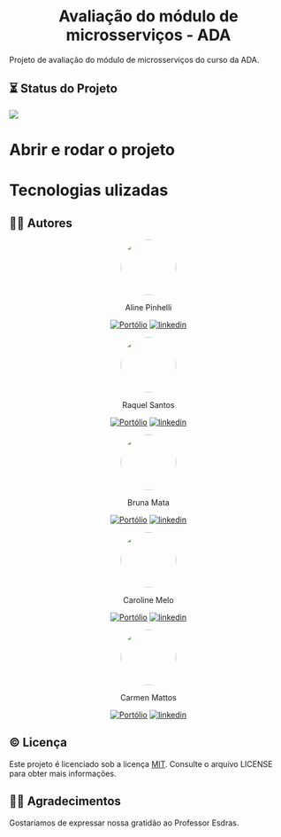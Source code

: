 <h1 align="center"> Avaliação do módulo de microsserviços - ADA </h1>

Projeto de avaliação do módulo de microsserviços do curso da ADA.

## ⏳ Status do Projeto

![](https://img.shields.io/static/v1?label=Status&message=Em%20Desenvolvimento&color=informational)

# Abrir e rodar o projeto

# Tecnologias ulizadas

## ✍🏻 Autores
<div style="text-align: center;">
<img src="https://media.licdn.com/dms/image/D4D03AQETcbtxqTSLKw/profile-displayphoto-shrink_800_800/0/1699883993286?e=1712793600&v=beta&t=rzH1E3ulWmNx0kNg3giLIG_LZyDP_79YU5Kdtj_EfpE" style="width:100px; border-radius: 50%;}">

Aline Pinhelli

[![Portólio](https://img.shields.io/badge/meu_portfólio-000?style=for-the-badge&logo=github&logoColor=white)](https://github.com/AlinePinhelli)
[![linkedin](https://img.shields.io/badge/linkedin-0A66C2?style=for-the-badge&logo=linkedin&logoColor=white)](https://www.linkedin.com/in/aline-dos-santos-pinhelli-844079160/)
</div>

<div style="text-align: center;">
<img src="https://media.licdn.com/dms/image/C4D03AQFMjH7QKClDvQ/profile-displayphoto-shrink_800_800/0/1620776895226?e=1713398400&v=beta&t=DAEesx0irZHF7Xms3mof8p7xcaLcBVk4faBrN4hOjz4" style="width:100px; border-radius: 50%;}">

Raquel Santos

[![Portólio](https://img.shields.io/badge/meu_portfólio-000?style=for-the-badge&logo=github&logoColor=white)](https://github.com/raqueljacques)
[![linkedin](https://img.shields.io/badge/linkedin-0A66C2?style=for-the-badge&logo=linkedin&logoColor=white)](https://www.linkedin.com/in/raqueljacques/)
</div>

<div style="text-align: center;">
<img src="https://media.licdn.com/dms/image/C4E03AQEeLRqVNwT0Iw/profile-displayphoto-shrink_800_800/0/1668017854186?e=1712793600&v=beta&t=1P6cjR-D4unA-2qPlRP5ffAVESjwUbFRa5h8MGDNbY4" style="width:100px; border-radius: 50%;}">

Bruna Mata

[![Portólio](https://img.shields.io/badge/meu_portfólio-000?style=for-the-badge&logo=github&logoColor=white)](https://github.com/bruna-mata)
[![linkedin](https://img.shields.io/badge/linkedin-0A66C2?style=for-the-badge&logo=linkedin&logoColor=white)](https://www.linkedin.com/in/brunamata/)
</div>

<div style="text-align: center;">
<img src="https://avatars.githubusercontent.com/u/71932071?s=400&u=48f8b34e7e3922678597f38bb3ed7d71229299cf&v=4" style="width:100px; border-radius: 50%;}">

Caroline Melo

[![Portólio](https://img.shields.io/badge/meu_portfólio-000?style=for-the-badge&logo=github&logoColor=white)](https://github.com/CarolineMelo)
[![linkedin](https://img.shields.io/badge/linkedin-0A66C2?style=for-the-badge&logo=linkedin&logoColor=white)](https://www.linkedin.com/in/caroline-melo-5b1b231b4/)
</div>

<div style="text-align: center;">
<img src="https://media.licdn.com/dms/image/C4E03AQEu59A9ujf38w/profile-displayphoto-shrink_800_800/0/1635882045841?e=1712793600&v=beta&t=wfbbUlMlSi9mw-0maUKPr9Fi7WPChdLIzUoYGD5QGlk" style="width:100px; border-radius: 50%;}">

Carmen Mattos

[![Portólio](https://img.shields.io/badge/meu_portfólio-000?style=for-the-badge&logo=github&logoColor=white)](https://github.com/carmencmattos)
[![linkedin](https://img.shields.io/badge/linkedin-0A66C2?style=for-the-badge&logo=linkedin&logoColor=white)](https://www.linkedin.com/in/carmencmattos/)
</div>

## ©️ Licença

Este projeto é licenciado sob a licença [MIT](https://choosealicense.com/licenses/mit/). Consulte o arquivo LICENSE para obter mais informações.


## 🙏🏻 Agradecimentos

Gostaríamos de expressar nossa gratidão ao Professor Esdras.
